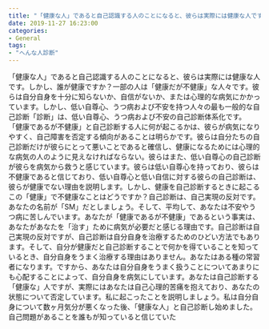 ```yaml
---
title: "「健康な人」であると自己認識する人のことになると、彼らは実際には健康な人です。"
date: 2019-11-27 16:23:00
categories:
- General
tags:
- "へんな人診断"
---
```


「健康な人」であると自己認識する人のことになると、彼らは実際には健康な人です。しかし、誰が健康ですか？一部の人は「健康だが不健康」な人々です。彼らは自分自身を十分に知らないか、自信がないか、または心理的な病気にかかっています。しかし、低い自尊心、うつ病および不安を持つ人々の最も一般的な自己診断「診断」は、低い自尊心、うつ病および不安の自己診断体系化です。 「健康であるが不健康」と自己診断する人に何が起こるかは、彼らが病気になりやすく、自己障害を否定する傾向があることは明らかです。彼らは自分たちの自己診断だけが彼らにとって悪いことであると確信し、健康になるためには心理的な病気の人のように見えなければならない。彼らはまた、低い自尊心の自己診断が彼らを病気から救うと感じています。彼らは低い自尊心を持っており、彼らは不健康であると信じており、低い自尊心と低い自信に対する彼らの自己診断は、彼らが健康でない理由を説明します。しかし、健康を自己診断するときに起こるこの「健康」で不健康なことはどうですか？自己診断は、自己実現の反対です。あなたの名前が「SM」だとしましょう。そして、平均して、あなたは不安やうつ病に苦しんでいます。あなたが「健康であるが不健康」であるという事実は、あなたがあなたを「治す」ために病気が必要だと感じる理由です。自己診断は自己実現の反対ですが、自己診断は自分自身を治療するためのひどい方法でもあります。そして、自分が健康だと自己診断することで何かを得ていることを知っているとき、自分自身をうまく治療する理由はありません。あなたはある種の常習者になります。ですから、あなたは自分自身をうまく扱うことについてあまりにも心配することによって、自分自身を病気にしています。あなたは自己診断する「健康な」人ですが、実際にはあなたは自己心理的苦痛を抱えており、あなたの状態について否定しています。私に起こったことを説明しましょう。私は自分自身について数ヶ月気分が悪くなった後、「健康な人」と自己診断し始めました。自己問題があることを誰もが知っていると信じていた

